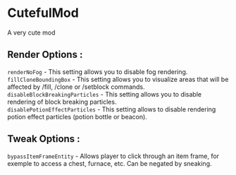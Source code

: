 # CutefulMod
A very cute mod

## Render Options :

`renderNoFog` - This setting allows you to disable fog rendering.<br>
`fillCloneBoundingBox` - This setting allows you to visualize areas that will be affected by /fill, /clone or /setblock commands.<br>
`disableBlockBreakingParticles` - This setting allows you to disable rendering of block breaking particles.<br>
`disablePotionEffectParticles` - This setting allows to disable rendering potion effect particles (potion bottle or beacon).

## Tweak Options :

`bypassItemFrameEntity` - Allows player to click through an item frame, for exemple to access a chest, furnace, etc. Can be negated by sneaking.
